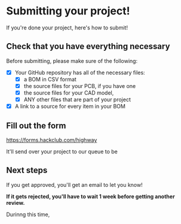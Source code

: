 # Submitting your project!

If you're done your project, here's how to submit!

## Check that you have everything necessary

Before submitting, please make sure of the following:
- [x] Your GitHub repository has all of the necessary files:
    - [x] a BOM in CSV format
    - [x] the source files for your PCB, if you have one
    - [x] the source files for your CAD model,
    - [x] ANY other files that are part of your project
- [x] A link to a source for every item in your BOM

## Fill out the form

https://forms.hackclub.com/highway

It'll send over your project to our queue to be 

## Next steps

If you get approved, you'll get an email to let you know! 

**If it gets rejected, you'll have to wait 1 week before getting another review.** 

Durinng this time, 
